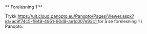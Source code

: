 ** Forelesning 1 **

Trykk [https://uit.cloud.panopto.eu/Panopto/Pages/Viewer.aspx?id=ac9f74c5-f849-4951-90d9-ae1c007e92c1
](her) for å se forelesning 1 i Panopto.
